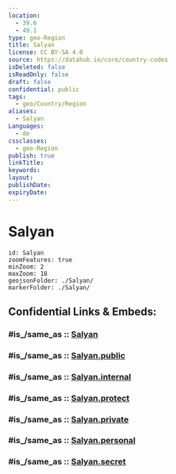 ```yaml
---
location:
  - 39.6
  - 49.1
type: geo-Region
title: Salyan
license: CC BY-SA 4.0
source: https://datahub.io/core/country-codes
isDeleted: false
isReadOnly: false
draft: false
confidential: public
tags:
  - geo/Country/Region
aliases:
  - Salyan
Languages:
  - de
cssclasses:
  - geo-Region
publish: true
linkTitle:
keywords:
layout:
publishDate:
expiryDate:
---
```


# Salyan

```leaflet
id: Salyan
zoomFeatures: true 
minZoom: 2 
maxZoom: 18
geojsonFolder: ./Salyan/
markerFolder: ./Salyan/
```


## Confidential Links & Embeds: 

### #is_/same_as :: [Salyan](/_Standards/Earth/Continent/Asia/Asia~North~West/Azerbaijan/Regions~Azerbaijan/Aran/counties~Aran/Salyan.md) 

### #is_/same_as :: [Salyan.public](/_public/Earth/Continent/Asia/Asia~North~West/Azerbaijan/Regions~Azerbaijan/Aran/counties~Aran/Salyan.public.md) 

### #is_/same_as :: [Salyan.internal](/_internal/Earth/Continent/Asia/Asia~North~West/Azerbaijan/Regions~Azerbaijan/Aran/counties~Aran/Salyan.internal.md) 

### #is_/same_as :: [Salyan.protect](/_protect/Earth/Continent/Asia/Asia~North~West/Azerbaijan/Regions~Azerbaijan/Aran/counties~Aran/Salyan.protect.md) 

### #is_/same_as :: [Salyan.private](/_private/Earth/Continent/Asia/Asia~North~West/Azerbaijan/Regions~Azerbaijan/Aran/counties~Aran/Salyan.private.md) 

### #is_/same_as :: [Salyan.personal](/_personal/Earth/Continent/Asia/Asia~North~West/Azerbaijan/Regions~Azerbaijan/Aran/counties~Aran/Salyan.personal.md) 

### #is_/same_as :: [Salyan.secret](/_secret/Earth/Continent/Asia/Asia~North~West/Azerbaijan/Regions~Azerbaijan/Aran/counties~Aran/Salyan.secret.md)


